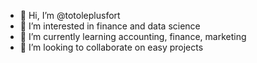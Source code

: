 - 👋 Hi, I’m @totoleplusfort
- 👀 I’m interested in finance and data science
- 🌱 I’m currently learning accounting, finance, marketing
- 💞️ I’m looking to collaborate on easy projects

<!---
totoleplusfort/totoleplusfort is a ✨ special ✨ repository because its `README.md` (this file) appears on your GitHub profile.
You can click the Preview link to take a look at your changes.


--->

